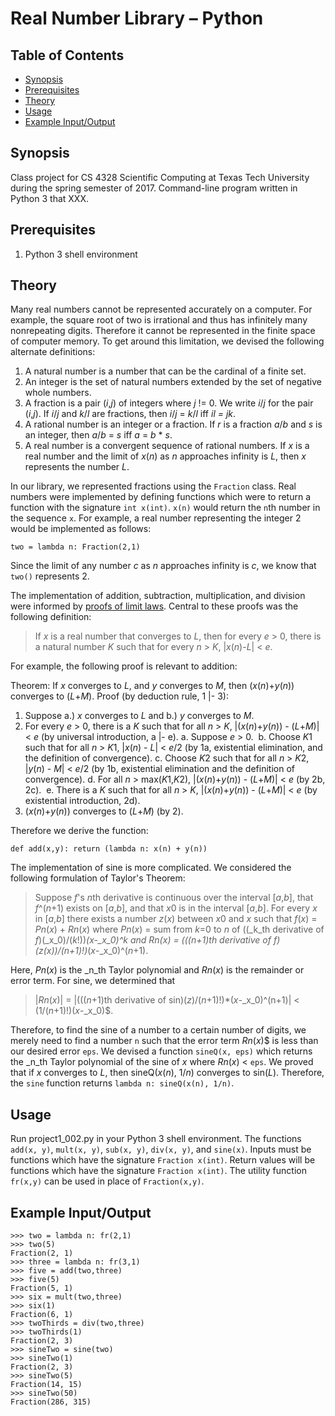 Real Number Library – Python
===

Table of Contents
---

- [Synopsis](#synopsis)
- [Prerequisites](#prerequisites)
- [Theory](#theory)
- [Usage](#usage)
- [Example Input/Output](#example-input-output)

Synopsis
---

Class project for CS 4328 Scientific Computing at Texas Tech University during the spring semester of 2017. Command-line program written in Python 3 that XXX. 

Prerequisites 
---

1. Python 3 shell environment

Theory
---

Many real numbers cannot be represented accurately on a computer. For example, the square root of two is irrational and thus has infinitely many nonrepeating digits. Therefore it cannot be represented in the finite space of computer memory. To get around this limitation, we devised the following alternate definitions:

1.  A natural number is a number that can be the cardinal of a finite set.
2.  An integer is the set of natural numbers extended by the set of negative whole numbers.
3.  A fraction is a pair (_i_,_j_) of integers where _j_ != 0. We write _i_/_j_ for the pair (_i_,_j_). If _i_/_j_ and _k_/_l_ are fractions, then _i_/_j_ = _k_/_l_ iff _i_*_l_ = _j_*_k_.
4.  A rational number is an integer or a fraction. If _r_ is a fraction _a_/_b_ and _s_ is an integer, then _a_/_b_ = _s_ iff _a_ = _b_ * _s_.
5.  A real number is a convergent sequence of rational numbers. If _x_ is a real number and the limit of _x_(_n_) as _n_ approaches infinity is _L_, then _x_ represents the number _L_.

In our library, we represented fractions using the `Fraction` class. Real numbers were implemented by defining functions which were to return a function with the signature `int x(int)`. `x(n)` would return the `n`th number in the sequence `x`. For example, a real number representing the integer 2 would be implemented as follows:

```
two = lambda n: Fraction(2,1)
```

Since the limit of any number _c_ as _n_ approaches infinity is _c_, we know that `two()` represents 2.

The implementation of addition, subtraction, multiplication, and division were informed by [proofs of limit laws](). Central to these proofs was the following definition:

> If _x_ is a real number that converges to _L_, then for every _e_ > 0, there is a natural number _K_ such that for every _n_ > _K_, |_x_(_n_)-_L_| < _e_.

For example, the following proof is relevant to addition:

Theorem: If _x_ converges to _L_, and _y_ converges to _M_, then (_x_(_n_)+_y_(_n_)) converges to (_L_+_M_).
Proof (by deduction rule, 1 |- 3):
1.  Suppose a.) _x_ converges to _L_ and b.) _y_ converges to _M_.
2.  For every _e_ > 0, there is a _K_ such that for all _n_ > _K_, |(_x_(_n_)+_y_(_n_)) - (_L_+_M_)| < _e_ (by universal introduction, a |- e).
  a.  Suppose _e_ > 0.
  b.  Choose *K*1 such that for all _n_ > *K*1, |_x_(_n_) - _L_| < _e_/2 (by 1a, existential elimination, and the definition of convergence).
  c.  Choose *K*2 such that for all _n_ > *K*2, |_y_(_n_) - _M_| < _e_/2 (by 1b, existential elimination and the definition of convergence).
  d.  For all _n_ > max(*K*1,*K*2), |(_x_(_n_)+_y_(_n_)) - (_L_+_M_)| < _e_ (by 2b, 2c).
  e.  There is a _K_ such that for all _n_ > _K_, |(_x_(_n_)+_y_(_n_)) - (_L_+_M_)| < _e_ (by existential introduction, 2d).
3.  (_x_(_n_)+_y_(_n_)) converges to (_L_+_M_) (by 2).

Therefore we derive the function:

```
def add(x,y): return (lambda n: x(n) + y(n))
```

The implementation of sine is more complicated. We considered the following formulation of Taylor's Theorem:

> Suppose _f_'s *n*th derivative is continuous over the interval [_a_,_b_], that _f_^(_n_+1) exists on [_a_,_b_], and that *x*0 is in the interval [_a_,_b_]. For every _x_ in [_a_,_b_] there exists a number _z_(_x_) between *x*0 and *x* such that 
> *f*(*x*) = *Pn*(*x*) + *Rn*(*x*)
> where *Pn*(*x*) = sum from *k*=0 to *n* of ((_k_th derivative of _f_)(_x_0)/(_k_!))*(_x_-_x_0)^_k_ and _Rn_(_x_) = (((_n_+1)th derivative of _f_)(_z_(_x_))/(_n_+1)!)*(_x_-_x_0)^(_n_+1).

Here, _Pn_(_x_) is the _n_th Taylor polynomial and _Rn_(_x_) is the remainder or error term. For sine, we determined that

> |_Rn_(_x_)| = |(((_n_+1)th derivative of sin)(_z_)/(_n_+1)!)*(_x_-_x_0)^(n+1)| < (1/(_n_+1)!)(_x_-_x_0)$.

Therefore, to find the sine of a number to a certain number of digits, we merely need to find a number `n` such that the error term _Rn_(_x_)$ is less than our desired error `eps`. We devised a function `sineQ(x, eps)` which returns the _n_th Taylor polynomial of the sine of _x_ where _Rn_(_x_) < `eps`. We proved that if _x_ converges to _L_, then sineQ(_x_(_n_), 1/_n_) converges to sin(_L_). Therefore, the `sine` function returns `lambda n: sineQ(x(n), 1/n)`.

Usage
---

Run project1_002.py in your Python 3 shell environment. The functions `add(x, y)`, `mult(x, y)`, `sub(x, y)`, `div(x, y)`, and `sine(x)`. Inputs must be functions which have the signature `Fraction x(int)`. Return values will be functions which have the signature `Fraction x(int)`. The utility function `fr(x,y)` can be used in place of `Fraction(x,y)`.

Example Input/Output
---

```
>>> two = lambda n: fr(2,1)
>>> two(5)
Fraction(2, 1)
>>> three = lambda n: fr(3,1)
>>> five = add(two,three)
>>> five(5)
Fraction(5, 1)
>>> six = mult(two,three)
>>> six(1)
Fraction(6, 1)
>>> twoThirds = div(two,three)
>>> twoThirds(1)
Fraction(2, 3)
>>> sineTwo = sine(two)
>>> sineTwo(1)
Fraction(2, 3)
>>> sineTwo(5)
Fraction(14, 15)
>>> sineTwo(50)
Fraction(286, 315)
```
